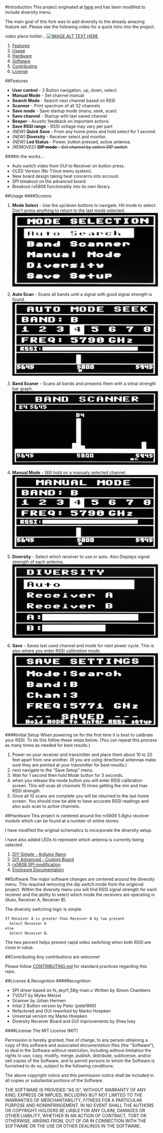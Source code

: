 #Introduction
This project originated at [here](https://code.google.com/p/rx5808-pro/) and has been modified to include diversity menu.

The main goal of this fork was to add diversity to the already amazing feature set. Please see the following video for a quick intro into the project.

video place holder...
[![IMAGE ALT TEXT HERE](http://img.youtube.com/vi/YOUTUBE_VIDEO_ID_HERE/0.jpg)](http://www.youtube.com/watch?v=YOUTUBE_VIDEO_ID_HERE)

1. [Features](#features)
2. [Usage](#usage)
3. [Hardware](#hardware)
4. [Software](#software)
5. [Contributing](#contributing)
6. [License](#license)


##Features
- **User control** - 3 Button navigation, up, down, select.
- **Manual Mode** - Set channel manual
- **Search Mode** - Search next channel based on RSSI
- **Scanner** - Print spectrum of all 32 channels
- **Save mode** - Save startup mode (manu, seek, scan)
- **Save channel** - Startup with last saved channel
- **Beeper** - Acustic feedback on important actions
- **Save RSSI range** - RSSI voltage may vary per part
- *(NEW)* **Quick Save** - From any home press and hold select for 1 second.
- *(NEW)* **Diversity** - Receiver select and monitor.
- *(NEW)* **Led Status** - Power, button pressed, active antenna.
- *(REMOVED)* ~~**DIP mode** - Set channel by extern DIP switch~~

####In the works...
- Auto switch video from GUI to Receiver on button press.
- OLED Version (No TVout menu system).
- New board design taking heat concerns into account.
- SPI breakout on the advanced board.
- Breakout rx5808 functionality into its own library.

##Usage
####Screens

1. **Mode Select** - Use the up/down buttons to navigate. Hit mode to select. Don't press anything to return to the last mode selected. ![alt text](docs/img/screen-menu.png "Mode Select")

2. **Auto Scan** - Scans all bands until a signal with good signal strength is found. ![alt text](docs/img/screen-auto-scan.png "Auto Scan")

4. **Band Scaner** - Scans all bands and presents them with a sitnal strength bar graph. ![alt text](docs/img/screen-band-scan.png "Band Scaner")

3. **Manual Mode** - Will hold on a manualy selected channel. ![alt text](docs/img/screen-manual.png "Manual Mode")

5. **Diversity** - Select which receiver to use or auto. Also Displays signal strength of each antenna. ![alt text](docs/img/screen-diversity.png "Diversity")

6. **Save** - Saves last used channel and mode for next power cycle. This is also where you enter RSSI calibration mode. ![alt text](docs/img/screen-save.png "Save")

####Initial Setup
When powering on for the first time it is best to calibrate your RSSI. To do this follow these steps below. (You can repeat this process as many times as needed for best results.)

1. Power on your receiver and transmitter and place them about 10 to 20 feet apart from one another. (If you are using directional antennas make sure they are pointed at your transmitter for best results.)
2. next navigate to the "Save Setup" menu.
3. Wait for 1 second then hold Mode button for 3 seconds.
4. when you release the mode button you will enter RSSI calibration screen. This will scan all channels 10 times getting the min and max RSSI strength.
5. Once all 10 scans are complete you will be returned to the last home screen. You should now be able to have accurate RSSI readings and also auto scan to active channels.

##Hardware
This project is centered around the rx5808 5.8ghz receiver module which can be found at a number of online stores.

I have modified the original schematics to incorporate the diversity setup.

I have also added LEDs to represent which antenna is currently being selected.

1. [DIY Simple - Arduino Nano](/docs/diy-arduino-nano.md)
2. [DIY Advanced - Custom Board](/docs/diy-custom-board.md)
3. [rx5808 SPI modification](/docs/rx5808-spi-mod.md)
4. [Enclosure Documentation](/docs/enclosure.md)

##Software
The major software changes are centered around the diversity menu. This required removing the dip switch mode from the origional project. Within the diversity menu you will find RSSI signal strength for each receiver and the ability to select which mode the receivers are operating in (Auto, Receiver A, Receiver B).

The diversity switching logic is simple.
```
If Receiver A is greater than Receiver B by two precent
  Select Receiver A
else
  Select Receiver B.
```

The two percent helps prevent rapid video switching when both RSSI are close in value.

##Contributing
Any contributions are welcome!

Please follow [CONTRIBUTING.md](CONTRIBUTING.md) for standard practices regarding this repo.

##License & Recognition
####Recognition
- SPI driver based on fs_skyrf_58g-main.c Written by Simon Chambers
- TVOUT by Myles Metzel
- Scanner by Johan Hermen
- Inital 2 Button version by Peter (pete1990)
- Refactored and GUI reworked by Marko Hoepken
- Universal version my Marko Hoepken
- Diversity Receiver Board and GUI improvements by Shea Ivey

####License
The MIT License (MIT)

Permission is hereby granted, free of charge, to any person obtaining a copy
of this software and associated documentation files (the "Software"), to deal
in the Software without restriction, including without limitation the rights
to use, copy, modify, merge, publish, distribute, sublicense, and/or sell
copies of the Software, and to permit persons to whom the Software is
furnished to do so, subject to the following conditions:

The above copyright notice and this permission notice shall be included in all
copies or substantial portions of the Software.

THE SOFTWARE IS PROVIDED "AS IS", WITHOUT WARRANTY OF ANY KIND, EXPRESS OR
IMPLIED, INCLUDING BUT NOT LIMITED TO THE WARRANTIES OF MERCHANTABILITY,
FITNESS FOR A PARTICULAR PURPOSE AND NONINFRINGEMENT. IN NO EVENT SHALL THE
AUTHORS OR COPYRIGHT HOLDERS BE LIABLE FOR ANY CLAIM, DAMAGES OR OTHER
LIABILITY, WHETHER IN AN ACTION OF CONTRACT, TORT OR OTHERWISE, ARISING FROM,
OUT OF OR IN CONNECTION WITH THE SOFTWARE OR THE USE OR OTHER DEALINGS IN THE
SOFTWARE.
